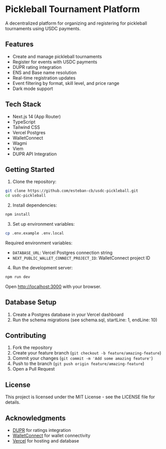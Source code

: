 # Pickleball Tournament Platform

A decentralized platform for organizing and registering for pickleball tournaments using USDC payments.

## Features

- Create and manage pickleball tournaments
- Register for events with USDC payments
- DUPR rating integration
- ENS and Base name resolution
- Real-time registration updates
- Event filtering by format, skill level, and price range
- Dark mode support

## Tech Stack

- Next.js 14 (App Router)
- TypeScript
- Tailwind CSS
- Vercel Postgres
- WalletConnect
- Wagmi
- Viem
- DUPR API Integration

## Getting Started

1. Clone the repository:

```bash
git clone https://github.com/esteban-cb/usdc-pickleball.git
cd usdc-pickleball
```

2. Install dependencies:
```bash
npm install
```

3. Set up environment variables:
```bash
cp .env.example .env.local
```

Required environment variables:
- `DATABASE_URL`: Vercel Postgres connection string
- `NEXT_PUBLIC_WALLET_CONNECT_PROJECT_ID`: WalletConnect project ID

4. Run the development server:
```bash
npm run dev
```

Open [http://localhost:3000](http://localhost:3000) with your browser.

## Database Setup

1. Create a Postgres database in your Vercel dashboard
2. Run the schema migrations (see schema.sql, startLine: 1, endLine: 10)

## Contributing

1. Fork the repository
2. Create your feature branch (`git checkout -b feature/amazing-feature`)
3. Commit your changes (`git commit -m 'Add some amazing feature'`)
4. Push to the branch (`git push origin feature/amazing-feature`)
5. Open a Pull Request

## License

This project is licensed under the MIT License - see the LICENSE file for details.

## Acknowledgments

- [DUPR](https://mydupr.com) for ratings integration
- [WalletConnect](https://walletconnect.com) for wallet connectivity
- [Vercel](https://vercel.com) for hosting and database